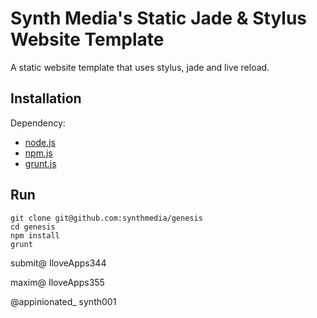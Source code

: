Synth Media's Static Jade & Stylus Website Template
=======

A static website template that uses stylus, jade and live reload.

Installation
------------

Dependency:
  - [node.js](http://nodejs.org)
  - [npm.js](https://npmjs.org)
  - [grunt.js](http://gruntjs.com)

Run
---

```
git clone git@github.com:synthmedia/genesis
cd genesis
npm install
grunt
```


submit@
IloveApps344

maxim@
IloveApps355

@appinionated_
synth001
